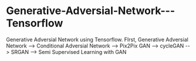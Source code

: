 # Generative-Adversial-Network---Tensorflow
Generative Adversial Network using Tensorflow. FIrst, Generative Adversial Network --> Conditional Adversial Network --> Pix2Pix GAN --> cycleGAN --> SRGAN --> Semi Supervised Learning with GAN
